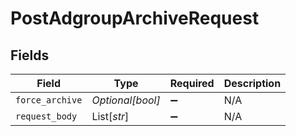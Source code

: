 # PostAdgroupArchiveRequest


## Fields

| Field              | Type               | Required           | Description        |
| ------------------ | ------------------ | ------------------ | ------------------ |
| `force_archive`    | *Optional[bool]*   | :heavy_minus_sign: | N/A                |
| `request_body`     | List[*str*]        | :heavy_minus_sign: | N/A                |